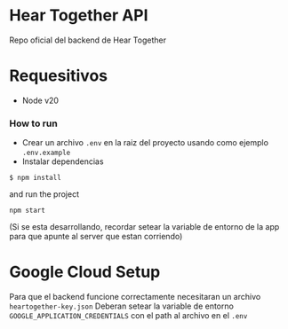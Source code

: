 # Hear Together API

Repo oficial del backend de Hear Together

# Requesitivos
- Node v20

### How to run
- Crear un archivo `.env` en la raiz del proyecto usando como ejemplo `.env.example`
- Instalar dependencias
```
$ npm install
```

and run the project

```
npm start
```

(Si se esta desarrollando, recordar setear la variable de entorno de la app para que apunte al server que estan corriendo)

# Google Cloud Setup

Para que el backend funcione correctamente necesitaran un archivo `heartogether-key.json`
Deberan setear la variable de entorno `GOOGLE_APPLICATION_CREDENTIALS` con el path al archivo
en el `.env`